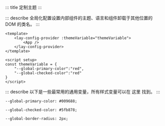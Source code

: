 ::: title 定制主题
:::

::: describe 全局化配置设置内部组件的主题、语言和组件卸载于其他位置的 DOM 的类名。
:::

```vue
<template>
    <lay-config-provider :themeVariable="themeVariable">
        <App />
    </lay-config-provider>
</template>

<script setup>
const themeVariable = { 
    "--global-primary-color":"red",
    "--global-checked-color":"red"
}
</script>
```
::: describe 以下是一些最常用的通用变量，所有样式变量可以在 这里 找到。
:::

```
--global-primary-color: #009688;

--global-checked-color: #5fb878;

--global-border-radius: 2px;
```